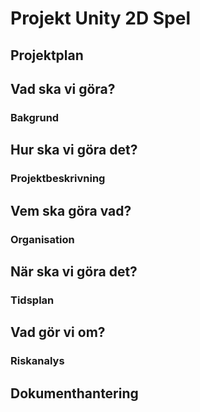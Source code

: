 # Projekt Unity 2D Spel

## Projektplan

## Vad ska vi göra? 
   ### Bakgrund
## Hur ska vi göra det? 
   ### Projektbeskrivning
## Vem ska göra vad?
   ### Organisation
## När ska vi göra det? 
   ### Tidsplan
## Vad gör vi om?
   ### Riskanalys

## Dokumenthantering

